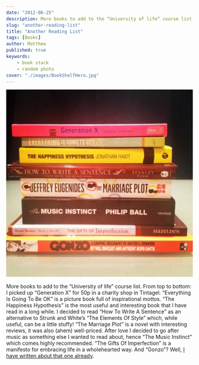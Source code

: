 ```yaml
---
date: "2012-06-25"
description: More books to add to the “University of life” course list!
slug: "another-reading-list" 
title: "Another Reading List"
tags: [Books]
author: Matthew
published: true
keywords:
    - book stack
    - random photo
cover: "./images/BookShelfHero.jpg"
---
```


![](./images/June-2012-Bookstack.jpg)

More books to add to the “University of life” course list. From top to bottom: I picked up “Generation X” for 50p in a charity shop in Tintagel. “Everything Is Going To Be OK” is a picture book full of inspirational mottos. “The Happiness Hypothesis” is the most useful and interesting book that I have read in a long while. I decided to read “How To Write A Sentence” as an alternative to Strunk and White’s “The Elements Of Style” which, while useful, can be a little stuffy! “The Marriage Plot” is a novel with interesting reviews, it was also (ahem) well-priced. After love I decided to go after music as something else I wanted to read about, hence “The Music Instinct” which comes highly recommended. “The Gifts Of Imperfection” is a manifesto for embracing life in a wholehearted way. And “Gonzo”? Well, [I have written about that one already](gonzo-a-graphic-biography-of-hunter-s-thompson).
